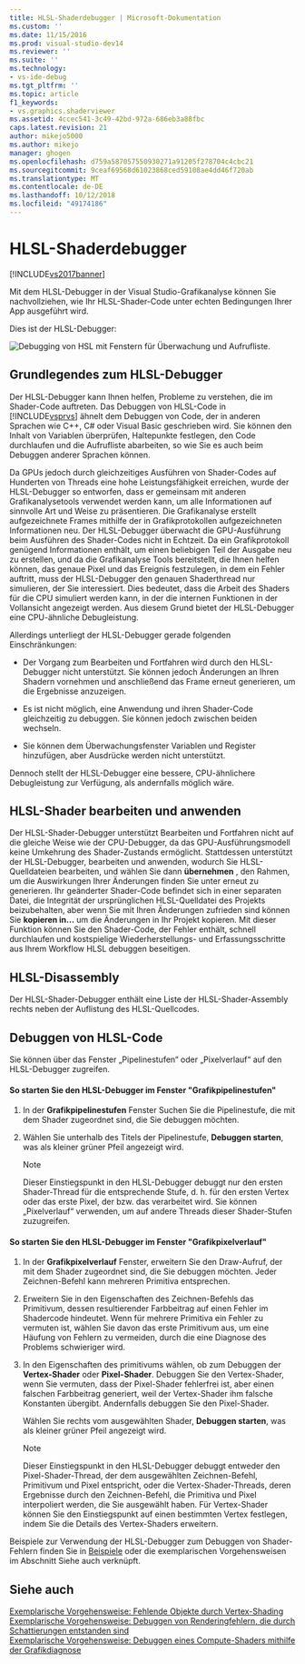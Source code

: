 ```yaml
---
title: HLSL-Shaderdebugger | Microsoft-Dokumentation
ms.custom: ''
ms.date: 11/15/2016
ms.prod: visual-studio-dev14
ms.reviewer: ''
ms.suite: ''
ms.technology:
- vs-ide-debug
ms.tgt_pltfrm: ''
ms.topic: article
f1_keywords:
- vs.graphics.shaderviewer
ms.assetid: 4ccec541-3c49-42bd-972a-686eb3a88fbc
caps.latest.revision: 21
author: mikejo5000
ms.author: mikejo
manager: ghogen
ms.openlocfilehash: d759a587057550930271a91205f278704c4cbc21
ms.sourcegitcommit: 9ceaf69568d61023868ced59108ae4dd46f720ab
ms.translationtype: MT
ms.contentlocale: de-DE
ms.lasthandoff: 10/12/2018
ms.locfileid: "49174186"
---
```

# <a name="hlsl-shader-debugger"></a>HLSL-Shaderdebugger
[!INCLUDE[vs2017banner](../includes/vs2017banner.md)]

Mit dem HLSL-Debugger in der Visual Studio-Grafikanalyse können Sie nachvollziehen, wie Ihr HLSL-Shader-Code unter echten Bedingungen Ihrer App ausgeführt wird.  
  
 Dies ist der HLSL-Debugger:  
  
 ![Debugging von HSL mit Fenstern für Überwachung und Aufrufliste. ](../debugger/media/gfx-diag-demo-hlsl-debugger-orientation.png "Gfx_diag_demo_hlsl_debugger_orientation")  
  
## <a name="understanding-the-hlsl-debugger"></a>Grundlegendes zum HLSL-Debugger  
 Der HLSL-Debugger kann Ihnen helfen, Probleme zu verstehen, die im Shader-Code auftreten. Das Debuggen von HLSL-Code in [!INCLUDE[vsprvs](../includes/vsprvs-md.md)] ähnelt dem Debuggen von Code, der in anderen Sprachen wie C++, C# oder Visual Basic geschrieben wird. Sie können den Inhalt von Variablen überprüfen, Haltepunkte festlegen, den Code durchlaufen und die Aufrufliste abarbeiten, so wie Sie es auch beim Debuggen anderer Sprachen können.  
  
 Da GPUs jedoch durch gleichzeitiges Ausführen von Shader-Codes auf Hunderten von Threads eine hohe Leistungsfähigkeit erreichen, wurde der HLSL-Debugger so entworfen, dass er gemeinsam mit anderen Grafikanalysetools verwendet werden kann, um alle Informationen auf sinnvolle Art und Weise zu präsentieren. Die Grafikanalyse erstellt aufgezeichnete Frames mithilfe der in Grafikprotokollen aufgezeichneten Informationen neu. Der HLSL-Debugger überwacht die GPU-Ausführung beim Ausführen des Shader-Codes nicht in Echtzeit. Da ein Grafikprotokoll genügend Informationen enthält, um einen beliebigen Teil der Ausgabe neu zu erstellen, und da die Grafikanalyse Tools bereitstellt, die Ihnen helfen können, das genaue Pixel und das Ereignis festzulegen, in dem ein Fehler auftritt, muss der HLSL-Debugger den genauen Shaderthread nur simulieren, der Sie interessiert. Dies bedeutet, dass die Arbeit des Shaders für die CPU simuliert werden kann, in der die internen Funktionen in der Vollansicht angezeigt werden. Aus diesem Grund bietet der HLSL-Debugger eine CPU-ähnliche Debugleistung.  
  
 Allerdings unterliegt der HLSL-Debugger gerade folgenden Einschränkungen:  
  
-   Der Vorgang zum Bearbeiten und Fortfahren wird durch den HLSL-Debugger nicht unterstützt. Sie können jedoch Änderungen an Ihren Shadern vornehmen und anschließend das Frame erneut generieren, um die Ergebnisse anzuzeigen.  
  
-   Es ist nicht möglich, eine Anwendung und ihren Shader-Code gleichzeitig zu debuggen. Sie können jedoch zwischen beiden wechseln.  
  
-   Sie können dem Überwachungsfenster Variablen und Register hinzufügen, aber Ausdrücke werden nicht unterstützt.  
  
 Dennoch stellt der HLSL-Debugger eine bessere, CPU-ähnlichere Debugleistung zur Verfügung, als andernfalls möglich wäre.  
  
## <a name="hlsl-shader-edit--apply"></a>HLSL-Shader bearbeiten und anwenden  
 Der HLSL-Shader-Debugger unterstützt Bearbeiten und Fortfahren nicht auf die gleiche Weise wie der CPU-Debugger, da das GPU-Ausführungsmodell keine Umkehrung des Shader-Zustands ermöglicht. Stattdessen unterstützt der HLSL-Debugger, bearbeiten und anwenden, wodurch Sie HLSL-Quelldateien bearbeiten, und wählen Sie dann **übernehmen** , den Rahmen, um die Auswirkungen Ihrer Änderungen finden Sie unter erneut zu generieren. Ihr geänderter Shader-Code befindet sich in einer separaten Datei, die Integrität der ursprünglichen HLSL-Quelldatei des Projekts beizubehalten, aber wenn Sie mit Ihren Änderungen zufrieden sind können Sie **kopieren in...** um die Änderungen in Ihr Projekt kopieren. Mit dieser Funktion können Sie den Shader-Code, der Fehler enthält, schnell durchlaufen und kostspielige Wiederherstellungs- und Erfassungsschritte aus Ihrem Workflow HLSL debuggen beseitigen.  
  
## <a name="hlsl-disassembly"></a>HLSL-Disassembly  
 Der HLSL-Shader-Debugger enthält eine Liste der HLSL-Shader-Assembly rechts neben der Auflistung des HLSL-Quellcodes.  
  
## <a name="debugging-hlsl-code"></a>Debuggen von HLSL-Code  
 Sie können über das Fenster „Pipelinestufen“ oder „Pixelverlauf“ auf den HLSL-Debugger zugreifen.  
  
#### <a name="to-start-the-hlsl-debugger-from-the-graphics-pipeline-stages-window"></a>So starten Sie den HLSL-Debugger im Fenster "Grafikpipelinestufen"  
  
1.  In der **Grafikpipelinestufen** Fenster Suchen Sie die Pipelinestufe, die mit dem Shader zugeordnet sind, die Sie debuggen möchten.  
  
2.  Wählen Sie unterhalb des Titels der Pipelinestufe, **Debuggen starten**, was als kleiner grüner Pfeil angezeigt wird.  
  
    > [!NOTE]
    >  Dieser Einstiegspunkt in den HLSL-Debugger debuggt nur den ersten Shader-Thread für die entsprechende Stufe, d. h. für den ersten Vertex oder das erste Pixel, der bzw. das verarbeitet wird. Sie können „Pixelverlauf“ verwenden, um auf andere Threads dieser Shader-Stufen zuzugreifen.  
  
#### <a name="to-start-the-hlsl-debugger-from-the-graphics-pixel-history"></a>So starten Sie den HLSL-Debugger im Fenster "Grafikpixelverlauf"  
  
1.  In der **Grafikpixelverlauf** Fenster, erweitern Sie den Draw-Aufruf, der mit dem Shader zugeordnet sind, die Sie debuggen möchten. Jeder Zeichnen-Befehl kann mehreren Primitiva entsprechen.  
  
2.  Erweitern Sie in den Eigenschaften des Zeichnen-Befehls das Primitivum, dessen resultierender Farbbeitrag auf einen Fehler im Shadercode hindeutet. Wenn für mehrere Primitiva ein Fehler zu vermuten ist, wählen Sie davon das erste Primitivum aus, um eine Häufung von Fehlern zu vermeiden, durch die eine Diagnose des Problems schwieriger wird.  
  
3.  In den Eigenschaften des primitivums wählen, ob zum Debuggen der **Vertex-Shader** oder **Pixel-Shader**. Debuggen Sie den Vertex-Shader, wenn Sie vermuten, dass der Pixel-Shader fehlerfrei ist, aber einen falschen Farbbeitrag generiert, weil der Vertex-Shader ihm falsche Konstanten übergibt. Andernfalls debuggen Sie den Pixel-Shader.  
  
     Wählen Sie rechts vom ausgewählten Shader, **Debuggen starten**, was als kleiner grüner Pfeil angezeigt wird.  
  
    > [!NOTE]
    >  Dieser Einstiegspunkt in den HLSL-Debugger debuggt entweder den Pixel-Shader-Thread, der dem ausgewählten Zeichnen-Befehl, Primitivum und Pixel entspricht, oder die Vertex-Shader-Threads, deren Ergebnisse durch den Zeichnen-Befehl, die Primitiva und Pixel interpoliert werden, die Sie ausgewählt haben. Für Vertex-Shader können Sie den Einstiegspunkt auf einen bestimmten Vertex festlegen, indem Sie die Details des Vertex-Shaders erweitern.  
  
 Beispiele zur Verwendung der HLSL-Debugger zum Debuggen von Shader-Fehlern finden Sie in [Beispiele](../debugger/graphics-diagnostics-examples.md) oder die exemplarischen Vorgehensweisen im Abschnitt Siehe auch verknüpft.  
  
## <a name="see-also"></a>Siehe auch  
 [Exemplarische Vorgehensweise: Fehlende Objekte durch Vertex-Shading](../debugger/walkthrough-missing-objects-due-to-vertex-shading.md)   
 [Exemplarische Vorgehensweise: Debuggen von Renderingfehlern, die durch Schattierungen entstanden sind](../debugger/walkthrough-debugging-rendering-errors-due-to-shading.md)   
 [Exemplarische Vorgehensweise: Debuggen eines Compute-Shaders mithilfe der Grafikdiagnose](../debugger/walkthrough-using-graphics-diagnostics-to-debug-a-compute-shader.md)



